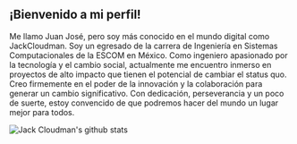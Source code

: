 ## ¡Bienvenido a mi perfil!
Me llamo Juan José, pero soy más conocido en el mundo digital como JackCloudman. Soy un egresado de la carrera de Ingeniería en Sistemas Computacionales de la ESCOM en México. Como ingeniero apasionado por la tecnología y el cambio social, actualmente me encuentro inmerso en proyectos de alto impacto que tienen el potencial de cambiar el status quo. Creo firmemente en el poder de la innovación y la colaboración para generar un cambio significativo. Con dedicación, perseverancia y un poco de suerte, estoy convencido de que podremos hacer del mundo un lugar mejor para todos.

![Jack Cloudman's github stats](https://github-readme-stats.vercel.app/api?username=jackcloudman&count_private=true&theme=vue&show_icons=true)

<!--
**JackCloudman/JackCloudman** is a ✨ _special_ ✨ repository because its `README.md` (this file) appears on your GitHub profile.

Here are some ideas to get you started:

- 🔭 I’m currently working on ...
- 🌱 I’m currently learning ...
- 👯 I’m looking to collaborate on ...
- 🤔 I’m looking for help with ...
- 💬 Ask me about ...
- 📫 How to reach me: ...
- 😄 Pronouns: ...
- ⚡ Fun fact: ...
-->
